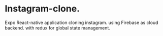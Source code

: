# Instagram-clone.
Expo React-native application cloning instagram.
using Firebase as cloud backend. with redux for global state management.